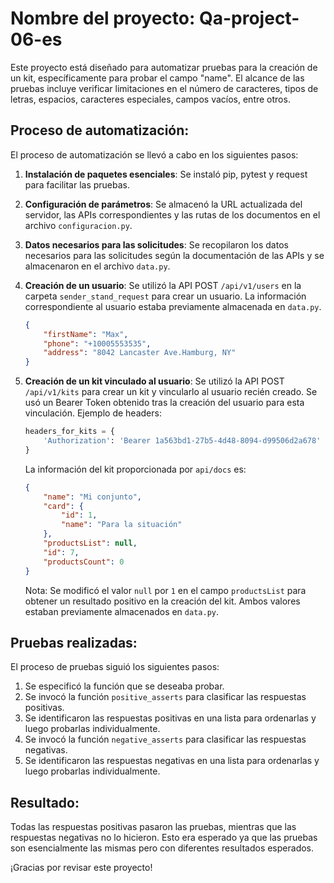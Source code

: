 # Nombre del proyecto: Qa-project-06-es

Este proyecto está diseñado para automatizar pruebas para la creación de un kit, específicamente para probar el campo "name". El alcance de las pruebas incluye verificar limitaciones en el número de caracteres, tipos de letras, espacios, caracteres especiales, campos vacíos, entre otros.

## Proceso de automatización:

El proceso de automatización se llevó a cabo en los siguientes pasos:

1. **Instalación de paquetes esenciales**: Se instaló pip, pytest y request para facilitar las pruebas.

2. **Configuración de parámetros**: Se almacenó la URL actualizada del servidor, las APIs correspondientes y las rutas de los documentos en el archivo `configuracion.py`.

3. **Datos necesarios para las solicitudes**: Se recopilaron los datos necesarios para las solicitudes según la documentación de las APIs y se almacenaron en el archivo `data.py`.

4. **Creación de un usuario**: Se utilizó la API POST `/api/v1/users` en la carpeta `sender_stand_request` para crear un usuario. La información correspondiente al usuario estaba previamente almacenada en `data.py`.

    ```json
    {
        "firstName": "Max",
        "phone": "+10005553535",
        "address": "8042 Lancaster Ave.Hamburg, NY"
    }
    ```

5. **Creación de un kit vinculado al usuario**: Se utilizó la API POST `/api/v1/kits` para crear un kit y vincularlo al usuario recién creado. Se usó un Bearer Token obtenido tras la creación del usuario para esta vinculación. Ejemplo de headers:

    ```python
    headers_for_kits = {
        'Authorization': 'Bearer 1a563bd1-27b5-4d48-8094-d99506d2a678'
    }
    ```

    La información del kit proporcionada por `api/docs` es:

    ```json
    {
        "name": "Mi conjunto",
        "card": {
            "id": 1,
            "name": "Para la situación"
        },
        "productsList": null,
        "id": 7,
        "productsCount": 0
    }
    ```

    Nota: Se modificó el valor `null` por `1` en el campo `productsList` para obtener un resultado positivo en la creación del kit. Ambos valores estaban previamente almacenados en `data.py`.

## Pruebas realizadas:

El proceso de pruebas siguió los siguientes pasos:

1. Se especificó la función que se deseaba probar.
2. Se invocó la función `positive_asserts` para clasificar las respuestas positivas.
3. Se identificaron las respuestas positivas en una lista para ordenarlas y luego probarlas individualmente.
4. Se invocó la función `negative_asserts` para clasificar las respuestas negativas.
5. Se identificaron las respuestas negativas en una lista para ordenarlas y luego probarlas individualmente.

## Resultado:

Todas las respuestas positivas pasaron las pruebas, mientras que las respuestas negativas no lo hicieron. Esto era esperado ya que las pruebas son esencialmente las mismas pero con diferentes resultados esperados.

¡Gracias por revisar este proyecto!
